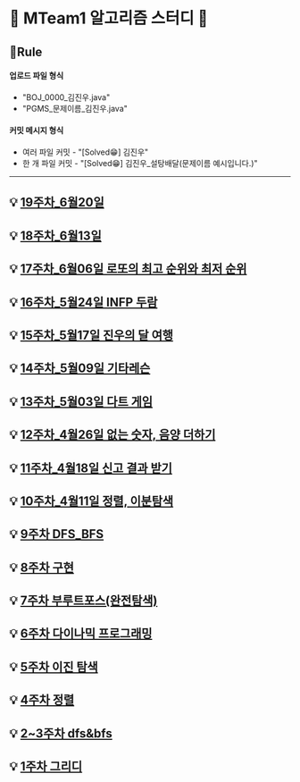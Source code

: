 # 🌈 MTeam1 알고리즘 스터디 🌈


## 📝Rule
#### 업로드 파일 형식
 - "BOJ_0000_김진우.java"
 - "PGMS_문제이름_김진우.java"

#### 커밋 메시지 형식 
  - 여러 파일 커밋 - "[Solved😁] 김진우"
  - 한 개 파일 커밋 - "[Solved😁] 김진우_설탕배달(문제이름 예시입니다.)"
  
---

## 💡 [19주차_6월20일](./22년도_19주차_6월20일)

## 💡 [18주차_6월13일](./22년도_18주차_6월13일)

## 💡 [17주차_6월06일 로또의 최고 순위와 최저 순위](./22년도_17주차_6월06일)

## 💡 [16주차_5월24일 INFP 두람](./22년도_16주차_5월24일)

## 💡 [15주차_5월17일 진우의 달 여행](./22년도_15주차_5월17일)

## 💡 [14주차_5월09일 기타레슨](./22년도_14주차_5월09일)

## 💡 [13주차_5월03일 다트 게임](./22년도_13주차_5월03일)

## 💡 [12주차_4월26일 없는 숫자, 음양 더하기](./22년도_12주차_4월26일)

## 💡 [11주차_4월18일 신고 결과 받기](./22년도_11주차_4월18일)

## 💡 [10주차_4월11일 정렬, 이분탐색](./22년도_10주차_4월11일) 

## 💡 [9주차 DFS_BFS](./22년도_9주차_3월28일_DFS_BFS) 

## 💡 [8주차 구현](./22년도_8주차_3월21일_구현)  

## 💡 [7주차 부루트포스(완전탐색)](./22년도_7주차_3월14일_브루트포스(완전탐색))

## 💡 [6주차 다이나믹 프로그래밍](./22년도_6주차_3월7일_다이나믹프로그래밍)

## 💡 [5주차 이진 탐색](./22년도_5주차_2월28일_이진탐색)

## 💡 [4주차 정렬](./22년도_4주차_2월21일_정렬)

## 💡 [2~3주차 dfs&bfs](./22년도_2,3주차_2월7일_dfs_bfs)

## 💡 [1주차 그리디](./22년도_1주차_1월31일_그리디)
